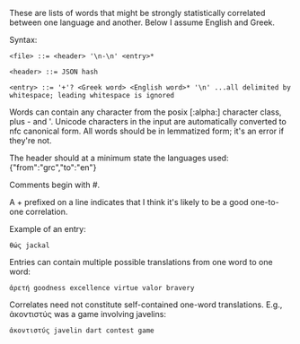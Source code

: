 These are lists of words that might be strongly statistically correlated
between one language and another. Below I assume English and Greek.

Syntax:

    <file> ::= <header> '\n-\n' <entry>*

    <header> ::= JSON hash

    <entry> ::= '+'? <Greek word> <English word>* '\n' ...all delimited by whitespace; leading whitespace is ignored

Words can contain any character from the posix [:alpha:] character class, plus - and '.
Unicode characters in the input are automatically converted to nfc canonical form.
All words should be in lemmatized form; it's an error if they're not.

The header should at a minimum state the languages used:
{"from":"grc","to":"en"}

Comments begin with #.

A + prefixed on a line indicates that I think it's likely to be a good one-to-one
correlation.

Example of an entry:

    θώς jackal

Entries can contain multiple possible translations from one word to one word:

    ἀρετή goodness excellence virtue valor bravery

Correlates need not constitute self-contained one-word translations. E.g., ἀκοντιστύς
was a game involving javelins:

    ἀκοντιστύς javelin dart contest game

